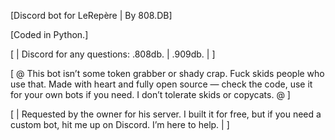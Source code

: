[Discord bot for LeRepère | By 808.DB]

[Coded in Python.] 

[ | Discord for any questions: .808db. | .909db. | ]

[ @ This bot isn’t some token grabber or shady crap. Fuck skids people who use that. Made with heart and fully open source — check the code, use it for your own bots if you need. I don’t tolerate skids or copycats. @ ]

[ | Requested by the owner for his server. I built it for free, but if you need a custom bot, hit me up on Discord. I’m here to help. | ]

